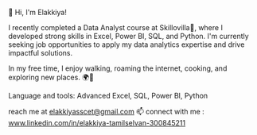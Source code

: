 


 👋 Hi, I'm Elakkiya!

I recently completed a Data Analyst course at Skillovilla🌱, where I developed strong skills in Excel, Power BI, SQL, and Python. I'm currently seeking job opportunities to apply my data analytics expertise and drive impactful solutions.

In my free time, I enjoy walking, roaming the internet, cooking, and exploring new places. 🌍🍳

Language and tools: Advanced Excel, SQL, Power BI, Python

reach me  at elakkiyasscet@gmail.com 📫 
connect with me : www.linkedin.com/in/elakkiya-tamilselvan-300845211



